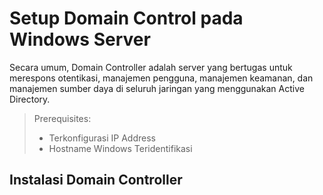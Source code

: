 # Setup Domain Control pada Windows Server
Secara umum, Domain Controller adalah server yang bertugas untuk merespons otentikasi, manajemen pengguna, manajemen keamanan, dan manajemen sumber daya di seluruh jaringan yang menggunakan Active Directory.

> Prerequisites:
> - Terkonfigurasi IP Address
> - Hostname Windows Teridentifikasi
## Instalasi Domain Controller

